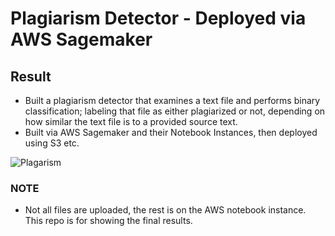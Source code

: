 # Plagiarism Detector - Deployed via AWS Sagemaker

## Result
- Built a plagiarism detector that examines a text file and performs binary classification; labeling that file as either plagiarized or not, depending on how similar the text file is to a provided source text.
- Built via AWS Sagemaker and their Notebook Instances, then deployed using S3 etc. 

![Plagarism](https://contenthub-static.grammarly.com/blog/wp-content/uploads/2015/02/plagiarism.jpeg)

### NOTE 
- Not all files are uploaded, the rest is on the AWS notebook instance. This repo is for showing the final results. 
